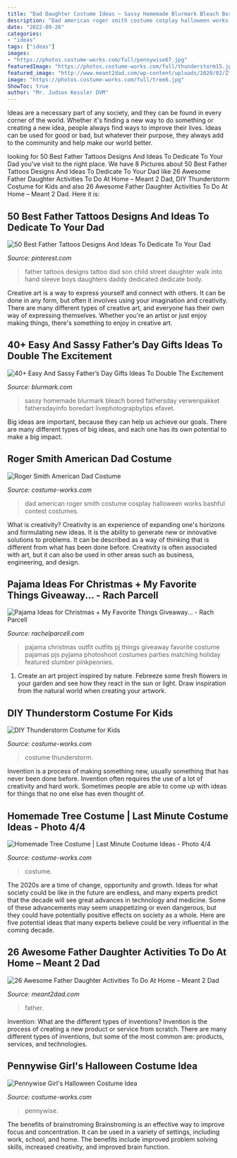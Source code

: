 ```yaml
---
title: "Dad Daughter Costume Ideas ~ Sassy Homemade Blurmark Bleach Bored Fathersday Verwenpakket Fathersdayinfo Boredart Livephotograpbytips Efavet"
description: "Dad american roger smith costume cosplay halloween works bashful contest costumes"
date: "2022-09-26"
categories:
- "ideas"
tags: ["ideas"]
images:
- "https://photos.costume-works.com/full/pennywise67.jpg"
featuredImage: "https://photos.costume-works.com/full/thunderstorm15.jpg"
featured_image: "http://www.meant2dad.com/wp-content/uploads/2020/02/ZfpV9J0TS0Wzu23GAPkdWA_thumb_fdd.jpg"
image: "https://photos.costume-works.com/full/tree6.jpg"
ShowToc: true
author: "Mr. Judson Kessler DVM"
---
```



Ideas are a necessary part of any society, and they can be found in every corner of the world. Whether it's finding a new way to do something or creating a new idea, people always find ways to improve their lives. Ideas can be used for good or bad, but whatever their purpose, they always add to the community and help make our world better.

	

		
looking for 50 Best Father Tattoos Designs And Ideas To Dedicate To Your Dad you've visit to the right place. We have 8 Pictures about 50 Best Father Tattoos Designs And Ideas To Dedicate To Your Dad like 26 Awesome Father Daughter Activities To Do At Home – Meant 2 Dad, DIY Thunderstorm Costume for Kids and also 26 Awesome Father Daughter Activities To Do At Home – Meant 2 Dad. Here it is:
		
    
## 50 Best Father Tattoos Designs And Ideas To Dedicate To Your Dad

<img loading=lazy src="https://i.pinimg.com/736x/e4/f3/04/e4f3046380187a4d22df8aed2a7e758d.jpg" onerror="this.onerror=null;this.src='https://tse3.mm.bing.net/th?id=OIP.OV4-xm1ide41nlUR-OsW-gHaLH&amp;pid=15.1';" alt="50 Best Father Tattoos Designs And Ideas To Dedicate To Your Dad">

_Source: pinterest.com_

>father tattoos designs tattoo dad son child street daughter walk into hand sleeve boys daughters daddy dedicated dedicate body. 

	

Creative art is a way to express yourself and connect with others. It can be done in any form, but often it involves using your imagination and creativity. There are many different types of creative art, and everyone has their own way of expressing themselves. Whether you're an artist or just enjoy making things, there's something to enjoy in creative art.

    
## 40+ Easy And Sassy Father’s Day Gifts Ideas To Double The Excitement

<img loading=lazy src="https://www.blurmark.com/wp-content/uploads/2017/06/Daddy-Daughter-Photo-Frame.jpg" onerror="this.onerror=null;this.src='https://tse2.mm.bing.net/th?id=OIP.wayntZwxHz-c5keWKO1xygHaJ4&amp;pid=15.1';" alt="40+ Easy And Sassy Father’s Day Gifts Ideas To Double The Excitement">

_Source: blurmark.com_

>sassy homemade blurmark bleach bored fathersday verwenpakket fathersdayinfo boredart livephotograpbytips efavet. 

	

Big ideas are important, because they can help us achieve our goals. There are many different types of big ideas, and each one has its own potential to make a big impact. 

    
## Roger Smith American Dad Costume

<img loading=lazy src="https://photos.costume-works.com/full/roger_smith_american_dad1.jpg" onerror="this.onerror=null;this.src='https://tse2.mm.bing.net/th?id=OIP.K7pG6rpIObqI4sOxgbIb4AHaMh&amp;pid=15.1';" alt="Roger Smith American Dad Costume">

_Source: costume-works.com_

>dad american roger smith costume cosplay halloween works bashful contest costumes. 

	

What is creativity?
Creativity is an experience of expanding one's horizons and formulating new ideas. It is the ability to generate new or innovative solutions to problems. It can be described as a way of thinking that is different from what has been done before. Creativity is often associated with art, but it can also be used in other areas such as business, engineering, and design.

    
## Pajama Ideas For Christmas + My Favorite Things Giveaway... - Rach Parcell

<img loading=lazy src="https://sfo2.digitaloceanspaces.com/rachelparcell/2016/11/jcrew-christmas-pajama-ideas-1.jpg" onerror="this.onerror=null;this.src='https://tse3.mm.bing.net/th?id=OIP.FK8ONhAA2zm7_uJLwuWCFAHaKe&amp;pid=15.1';" alt="Pajama Ideas for Christmas + My Favorite Things Giveaway... - Rach Parcell">

_Source: rachelparcell.com_

>pajama christmas outfit outfits pj things giveaway favorite costume pajamas pjs pyjama photoshoot costumes parties matching holiday featured slumber pinkpeonies. 

	

1. Create an art project inspired by nature. Febreeze some fresh flowers in your garden and see how they react in the sun or light. Draw inspiration from the natural world when creating your artwork.

    
## DIY Thunderstorm Costume For Kids

<img loading=lazy src="https://photos.costume-works.com/full/thunderstorm15.jpg" onerror="this.onerror=null;this.src='https://tse3.mm.bing.net/th?id=OIP.IZQIZjlyRZAOqF-wfVn23wHaKd&amp;pid=15.1';" alt="DIY Thunderstorm Costume for Kids">

_Source: costume-works.com_

>costume thunderstorm. 

	

Invention is a process of making something new, usually something that has never been done before. Invention often requires the use of a lot of creativity and hard work. Sometimes people are able to come up with ideas for things that no one else has even thought of.

    
## Homemade Tree Costume | Last Minute Costume Ideas - Photo 4/4

<img loading=lazy src="https://photos.costume-works.com/full/tree6.jpg" onerror="this.onerror=null;this.src='https://tse2.mm.bing.net/th?id=OIP.R9ijO78pkQ1TLRWNLmdx1wHaLI&amp;pid=15.1';" alt="Homemade Tree Costume | Last Minute Costume Ideas - Photo 4/4">

_Source: costume-works.com_

>costume. 

	

The 2020s are a time of change, opportunity and growth. Ideas for what society could be like in the future are endless, and many experts predict that the decade will see great advances in technology and medicine. Some of these advancements may seem unappetizing or even dangerous, but they could have potentially positive effects on society as a whole. Here are five potential ideas that many experts believe could be very influential in the coming decade.

    
## 26 Awesome Father Daughter Activities To Do At Home – Meant 2 Dad

<img loading=lazy src="http://www.meant2dad.com/wp-content/uploads/2020/02/ZfpV9J0TS0Wzu23GAPkdWA_thumb_fdd.jpg" onerror="this.onerror=null;this.src='https://tse4.mm.bing.net/th?id=OIP.wRxOEPns5nU1LNNsN31fAQHaJ4&amp;pid=15.1';" alt="26 Awesome Father Daughter Activities To Do At Home – Meant 2 Dad">

_Source: meant2dad.com_

>father. 

	

Invention: What are the different types of inventions?
Invention is the process of creating a new product or service from scratch. There are many different types of inventions, but some of the most common are: products, services, and technologies.

    
## Pennywise Girl&#039;s Halloween Costume Idea

<img loading=lazy src="https://photos.costume-works.com/full/pennywise67.jpg" onerror="this.onerror=null;this.src='https://tse2.mm.bing.net/th?id=OIP.G87zZoaUqI9Rg5NU_-gwYgHaLH&amp;pid=15.1';" alt="Pennywise Girl&#039;s Halloween Costume Idea">

_Source: costume-works.com_

>pennywise. 

	

The benefits of brainstroming
Brainstroming is an effective way to improve focus and concentration. It can be used in a variety of settings, including work, school, and home. The benefits include improved problem solving skills, increased creativity, and improved brain function.

